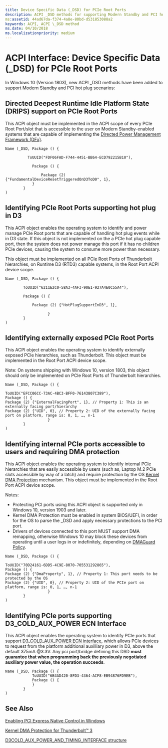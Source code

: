 ```yaml
---
title: Device Specific Data (_DSD) for PCIe Root Ports
description: ACPI _DSD methods for supporting Modern Standby and PCI hot plug scenarios
ms:assetid: 44ad67da-f374-4a8e-80bd-d531853088a2
keywords: ACPI, ACPI \_DSD method
ms.date: 04/10/2018
ms.localizationpriority: medium
---
```


# ACPI Interface: Device Specific Data (\_DSD) for PCIe Root Ports

In Windows 10 (Version 1803), new ACPI \_DSD methods have been added to support Modern Standby and PCI hot plug scenarios:

## Directed Deepest Runtime Idle Platform State (DRIPS) support on PCIe Root Ports

 This ACPI object must be implemented in the ACPI scope of every PCIe Root Port/slot that is accessible to the user on Modern Standby-enabled systems that are capable of implementing the [Directed Power Management Framework (DFx)](../kernel/introduction-to-the-directed-power-management-framework.md).

```ASL
Name (_DSD, Package () {

          ToUUID("FDF06FAD-F744-4451-BB64-ECD792215B10"),

            Package () {

                Package (2) {"FundamentalDeviceResetTriggeredOnD3ToD0", 1},
            }
        }
)
```

## Identifying PCIe Root Ports supporting hot plug in D3

This ACPI object enables the operating system to identify and power manage PCIe Root ports that are capable of handling hot plug events while in D3 state. If this object is not implemented on the a PCIe hot plug capable port, then the system does not power manage this port if it has no children PCIe devices, causing the system to consume more power than necessary.

This object must be implemented on all PCIe Root Ports of Thunderbolt hierarchies, on Runtime D3 (RTD3) capable systems, in the Root Port ACPI device scope.

```ASL
Name (_DSD, Package () {  

        ToUUID("6211E2C0-58A3-4AF3-90E1-927A4E0C55A4"),  

        Package () {  

            Package (2) {"HotPlugSupportInD3", 1},  

                   }
        }
)
```

## Identifying externally exposed PCIe Root Ports

This ACPI object enables the operating system to identify externally exposed PCIe hierarchies, such as Thunderbolt. This object must be implemented in the Root Port ACPI device scope.

Note: On systems shipping with Windows 10, version 1803, this object should only be implemented on PCIe Root Ports of Thunderbolt hierarchies.

```ASL
Name (_DSD, Package () {  

ToUUID("EFCC06CC-73AC-4BC3-BFF0-76143807C389"),
Package () {
Package (2) {"ExternalFacingPort", 1}, // Property 1: This is an externally facing port/hierarchy
Package (2) {"UID", 0}, // Property 2: UID of the externally facing port on platform, range is: 0, 1, …, n-1
                   }
        }
)
```

## Identifying internal PCIe ports accessible to users and requiring DMA protection

This ACPI object enables the operating system to identify internal PCIe hierarchies that are easily accessible by users (such as, Laptop M.2 PCIe slots accessible by way of a latch) and require protection by the OS [Kernel DMA Protection](https://docs.microsoft.com/windows/security/information-protection/kernel-dma-protection-for-thunderbolt) mechanism. This object must be implemented in the Root Port ACPI device scope. 

Notes: 
-	Protecting PCI ports using this ACPI object is supported only in Windows 10, version 1903 and later.
-	Kernel DMA Protection must be enabled in system BIOS/UEFI, in order for the OS to parse the \_DSD and apply necessary protections to the PCI port.
-	Drivers of devices connected to this port MUST support DMA remapping, otherwise Windows 10 may block these devices from operating until a user logs in or indefinitely, depending on [DMAGuard Policy](https://docs.microsoft.com/windows/client-management/mdm/policy-csp-dmaguard).


```ASL
Name (_DSD, Package () {  

ToUUID("70D24161-6DD5-4C9E-8070-705531292865"),
Package () {
Package (2) {"DmaProperty", 1}, // Property 1: This port needs to be protected by the OS
Package (2) {"UID", 0}, // Property 2: UID of the PCIe port on platform, range is: 0, 1, …, n-1
                   }
        }
)
```

## Identifying PCIe ports supporting D3_COLD_AUX_POWER ECN Interface

This ACPI object enables the operating system to identify PCIe ports that support [D3_COLD_AUX_POWER ECN interface](https://docs.microsoft.com/windows-hardware/drivers/ddi/wdm/ns-wdm-_d3cold_aux_power_and_timing_interface), which allows PCIe devices to request from the platform additional auxilliary power in D3, above the default 375mA @3.3V. Any pci port/bridge defining this DSD __must guarantee that when programming back the previously negotiated auxiliary power value, the operation succeeds__.

```ASL
Name (_DSD, Package () {
            ToUUID("6B4AD420-8FD3-4364-ACF8-EB94876FD9EB"),
            Package () {
            }
        }
)

```


## See Also

[Enabling PCI Express Native Control in Windows](enabling-pci-express-native-control.md)

[Kernel DMA Protection for Thunderbolt™ 3](https://docs.microsoft.com/windows/security/information-protection/kernel-dma-protection-for-thunderbolt)

[D3COLD_AUX_POWER_AND_TIMING_INTERFACE structure](https://docs.microsoft.com/windows-hardware/drivers/ddi/wdm/ns-wdm-_d3cold_aux_power_and_timing_interface)
